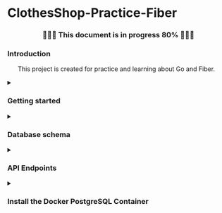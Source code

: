 # ClothesShop-Practice-Fiber
<h3 align="center">🚨🚨🚨 This document is in progress 80% 🚨🚨🚨</h3>
<h3>Introduction</h3>
<ul>
This project is created for practice and learning about Go and Fiber.
</ul>
 
<details><summary><h3>Getting started</h3></summary>
<p>
<ul>

You can import a database from `./resource/database.sql` into your PostgreSQL and Postman Collections from `./resource/Clothes Shop.postman_collection.json` It might be useful for you. But if your device does not already have PostgreSQL, you can follow the instructions at the bottom to install it using Docker.
<li>
 
<strong>Install</strong>

```
$ git clone https://github.com/santichoks/ClothesShop-Practice-Fiber.git
$ cd ClothesShop-Practice-Fiber
$ go get -u
```
</li>
 
<li>
 
<strong>Setting up your local environment</strong>
 
create an `.env` file in the application root directory.
 
```
FIBER_HOST=localhost
FIBER_PORT=3000
DB_HOST=localhost
DB_PORT=1150
DB_DATABASE=clothes_shop
DB_USERNAME=postgres
DB_PASSWORD=123456
DB_SSL_MODE=disable
```
</li>
 
</ul>
</p>
</details>

<details><summary><h3>Database schema</h3></summary> 
<img src="./resource/db_schema.png">
</details>

<details><summary><h3>API Endpoints</h3></summary>
<p>
<ul>
<li>

<p><strong>Get Products</strong></p>

|Endpoint|Method|Optional Params|Example|
|:-:|:-:|-|-|
|`/products`|GET|`gender [Men, Women]`|`http://localhost:3000/products?gender=Men`|
||||`http://localhost:3000/products?gender=Men&gender=Women`|
|||`size [XS, S, M, L, XL]`|`http://localhost:3000/products?size=L`|
||||`http://localhost:3000/products?size=L&size=XL`|
|||`style [Red, Black, Batman, Spiderman]`|`http://localhost:3000/products?style=Batman`|
||||`http://localhost:3000/products?style=Batman&style=Spiderman`|
|||`limit [amounts_per_page]`|`http://localhost:3000/products?limit=5`|
|||`page [page_number]`|`http://localhost:3000/products?page=1`|

<strong>Example :</strong> `http://localhost:3000/products?gender=Men&style=Batman&style=Spiderman&size=L&size=XL`

```
[
    {
        "product_id": 14,
        "gender": "Men",
        "style": "Batman",
        "size": "L",
        "price": 430
    },
    {
        "product_id": 15,
        "gender": "Men",
        "style": "Batman",
        "size": "XL",
        "price": 450
    },
    {
        "product_id": 24,
        "gender": "Men",
        "style": "Spiderman",
        "size": "L",
        "price": 430
    },
    {
        "product_id": 25,
        "gender": "Men",
        "style": "Spiderman",
        "size": "XL",
        "price": 450
    }
]
```

</li>

<li>

<strong>Get Orders</strong>

|Endpoint|Method|Optional Params|Example|
|:-:|:-:|-|-|
|`/orders`|GET|`start_date [yyyy-mm-dd]`|`http://localhost:3000/orders?start_date=2022-11-16&end_date=2022-11-30`|
|||`end_date [yyyy-mm-dd]`|`http://localhost:3000/orders?start_date=2022-11-16&end_date=2022-11-30`|
|||`status [placed_order, paid, shipping_out, completed]`|`http://localhost:3000/orders?status=shipping_out`|
||||`http://localhost:3000/orders?status=shipping_out&status=completed`|
|||`limit [amounts_per_page]`|`http://localhost:3000/orders?limit=5`|
|||`page [page_number]`|`http://localhost:3000/orders?page=1`|

<strong>Example :</strong> `http://localhost:3000/orders?start_date=2022-11-16&end_date=2022-11-30&status=shipping_out&status=completed`
 
```
[
    {
        "order_id": 3,
        "status": "shipping_out",
        "order_date": "2022-11-16T05:15:34.343Z",
        "paid_date": "2022-11-18T05:15:46.041Z",
        "address": "940 Lat Krabang"
    },
    {
        "order_id": 4,
        "status": "completed",
        "order_date": "2022-11-18T05:15:46.874Z",
        "paid_date": "2022-11-20T05:18:47.435Z",
        "address": "940 Lat Krabang"
    },
    {
        "order_id": 8,
        "status": "shipping_out",
        "order_date": "2022-11-26T05:20:32.128Z",
        "paid_date": "2022-11-28T05:21:46.05Z",
        "address": "940 Lat Krabang"
    },
    {
        "order_id": 9,
        "status": "completed",
        "order_date": "2022-11-28T05:21:46.359Z",
        "paid_date": "2022-11-30T05:21:55.679Z",
        "address": "940 Lat Krabang"
    }
]
```
</li>

<li>

<strong>Create Order</strong>

|Endpoint|Method|Optional Params|Example|
|:-:|:-:|:-:|-|
|`/orders`|POST|-|`http://localhost:3000/orders`|

<p><strong>JSON Body format</strong></p>

```
{
    "product_details": {
        "product_id":[6],
        "gender":["Women"],
        "style":["Black"],
        "size":["XS"],
        "price":[290],
        "quantity":[1]
    },
    "address":"12/9 Phaholyothin Sukhumvit Bangkok 10900"
}
```
<strong>Note :</strong> The same index of the array represents the same product detail.
```
{
    "product_details": {
        "product_id":[1, 2, 3],
        "gender":["Men", "Men", "Men"],
        "style":["Red", "Red", "Red"],
        "size":["XS", "S", "M"],
        "price":[400, 400, 420],
        "quantity":[1, 3, 5]
    },
    "address":"12/9 Phaholyothin Sukhumvit Bangkok 10900"
}
```

<strong>Example :</strong> `http://127.0.0.1:3000/orders`
 
```
{
    "status": "order has been created"
}
```
</li>
</ul>
</p>
</details>
<details><summary><h3>Install the Docker PostgreSQL Container</h3></summary>
<p>
<ul>
 
<li>

<strong>Pull image</strong>
<p><a href="https://hub.docker.com/_/postgres">PostgreSQL Docker Image</a></p>

```
$ docker pull postgres:alpine
```
</li>
 
<li>

<strong>Run the container</strong>

```
$ docker run --name PostgreSQL -e POSTGRES_PASSWORD=123456 -p 1150:5432 -d postgres:alpine
```
</li>
 
<li>

<strong>Create a database</strong>

```
$ docker exec -it PostgreSQL bash
```

```
$ psql -U postgres
```

```
$ CREATE DATABASE clothes_shop;
```
</li>
 
<li>

<strong>Check if the database has been created</strong>
 
```
$ \l
```
</li>

</ul>
</p>
</details>
